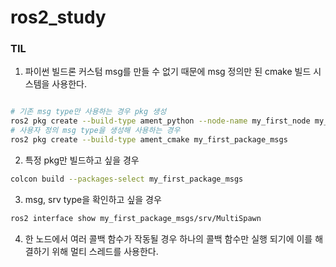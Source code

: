 # ros2_study
### TIL
1. 파이썬 빌드론 커스텀 msg를 만들 수 없기 때문에 msg 정의만 된 cmake 빌드 시스템을 사용한다.

```bash

# 기존 msg type만 사용하는 경우 pkg 생성 
ros2 pkg create --build-type ament_python --node-name my_first_node my_first_package 
# 사용자 정의 msg type을 생성해 사용하는 경우 
ros2 pkg create --build-type ament_cmake my_first_package_msgs 

``` 
2. 특정 pkg만 빌드하고 싶을 경우 

```bash
colcon build --packages-select my_first_package_msgs

``` 

3. msg, srv type을 확인하고 싶을 경우 

```bash
ros2 interface show my_first_package_msgs/srv/MultiSpawn

``` 

4. 한 노드에서 여러 콜백 함수가 작동될 경우 하나의 콜백 함수만 실행 되기에 이를 해결하기 위해 멀티 스레드를 사용한다. 
